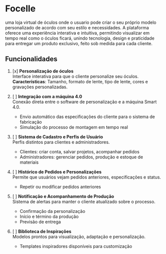 # Focelle
uma loja virtual de óculos onde o usuario pode criar o seu próprio modelo personalizado de acordo com seu estilo e necessidades. A plataforma oferece uma experiência interativa e intuitiva, permitindo visualizar em tempo real como o óculos ficará, unindo tecnologia, design e praticidade para entregar um produto exclusivo, feito sob medida para cada cliente.

## Funcionalidades
1. [x] **Personalização de óculos**  
   Interface interativa para que o cliente personalize seu óculos.  
   **Características**: Tamanho, formato de lente, tipo de lente, cores e gravações personalizadas.

2. [ ] **Integração com a máquina 4.0**  
   Conexão direta entre o software de personalização e a máquina Smart 4.0.  
   - Envio automático das especificações do cliente para o sistema de fabricação  
   - Simulação do processo de montagem em tempo real

3. [ ] **Sistema de Cadastro e Perfis de Usuário**  
   Perfis distintos para clientes e administradores.  
   - Clientes: criar conta, salvar projetos, acompanhar pedidos  
   - Administradores: gerenciar pedidos, produção e estoque de materiais

4. [ ] **Histórico de Pedidos e Personalizações**  
   Permite que usuários vejam pedidos anteriores, especificações e status.  
   - Repetir ou modificar pedidos anteriores

5. [ ] **Notificação e Acompanhamento de Produção**  
   Sistema de alertas para manter o cliente atualizado sobre o processo.  
   - Confirmação da personalização  
   - Início e término da produção  
   - Previsão de entrega

6. [ ] **Biblioteca de Inspirações**  
   Modelos prontos para visualização, adaptação e personalização.  
   - Templates inspiradores disponíveis para customização



